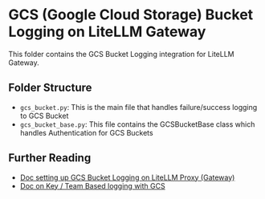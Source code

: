 # GCS (Google Cloud Storage) Bucket Logging on LiteLLM Gateway 

This folder contains the GCS Bucket Logging integration for LiteLLM Gateway. 

## Folder Structure 

- `gcs_bucket.py`: This is the main file that handles failure/success logging to GCS Bucket
- `gcs_bucket_base.py`: This file contains the GCSBucketBase class which handles Authentication for GCS Buckets

## Further Reading
- [Doc setting up GCS Bucket Logging on LiteLLM Proxy (Gateway)](https://docs.litellm.ai/docs/proxy/bucket)
- [Doc on Key / Team Based logging with GCS](https://docs.litellm.ai/docs/proxy/team_logging)